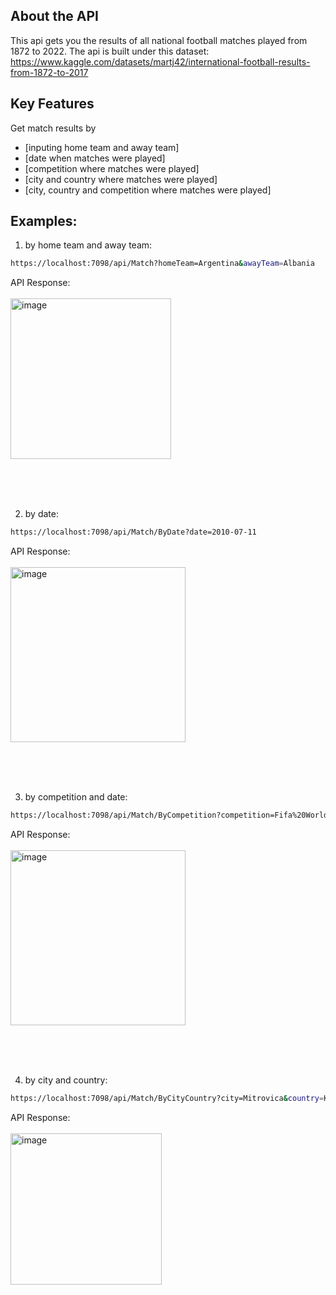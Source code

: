 ## About the API
This api gets you the results of all national football matches played from 1872 to 2022. 
The api is built under this dataset: https://www.kaggle.com/datasets/martj42/international-football-results-from-1872-to-2017

## Key Features
Get match results by
- [inputing home team and away team]
- [date when matches were played]
- [competition where matches were played]
- [city and country where matches were played]
- [city, country and competition where matches were played]

## Examples: 
1. by home team and away team:
```bash
https://localhost:7098/api/Match?homeTeam=Argentina&awayTeam=Albania
```
API Response:
<br>
<br>
<img width="257" alt="image" src="https://user-images.githubusercontent.com/45341025/207333657-e9063554-35b2-4d3d-8ea9-d5c739b6b852.png">

<br>
<br>
<br>

2. by date:
```bash
https://localhost:7098/api/Match/ByDate?date=2010-07-11
```
API Response:
<br>
<br>
<img width="280" alt="image" src="https://user-images.githubusercontent.com/45341025/207336447-a8f7cdc3-3fd5-4aa4-9dda-9d137691dd8b.png">

<br>
<br>
<br>

3. by competition and date:
```bash
https://localhost:7098/api/Match/ByCompetition?competition=Fifa%20World%20Cup&homeTeam=France&awayTeam=Croatia
```
API Response:
<br>
<br>
<img width="280" alt="image" src="https://user-images.githubusercontent.com/45341025/207338502-d1573aea-c0c2-4013-a3c4-ce90125319f6.png">


<br>
<br>
<br>

4. by city and country:
```bash
https://localhost:7098/api/Match/ByCityCountry?city=Mitrovica&country=Kosovo
```
API Response:
<br>
<br>
<img width="242" alt="image" src="https://user-images.githubusercontent.com/45341025/207341305-296dc8db-e678-421d-9f88-60ea404dd0ec.png">



<br>
<br>
<br>







